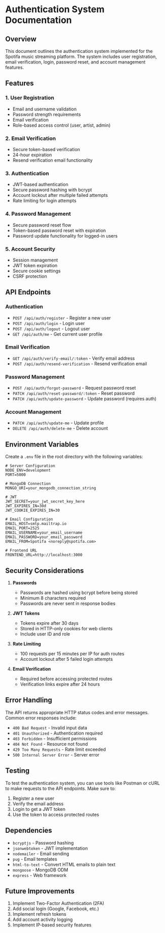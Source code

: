 # Authentication System Documentation

## Overview
This document outlines the authentication system implemented for the Spotifa music streaming platform. The system includes user registration, email verification, login, password reset, and account management features.

## Features

### 1. User Registration
- Email and username validation
- Password strength requirements
- Email verification
- Role-based access control (user, artist, admin)

### 2. Email Verification
- Secure token-based verification
- 24-hour expiration
- Resend verification email functionality

### 3. Authentication
- JWT-based authentication
- Secure password hashing with bcrypt
- Account lockout after multiple failed attempts
- Rate limiting for login attempts

### 4. Password Management
- Secure password reset flow
- Token-based password reset with expiration
- Password update functionality for logged-in users

### 5. Account Security
- Session management
- JWT token expiration
- Secure cookie settings
- CSRF protection

## API Endpoints

### Authentication
- `POST /api/auth/register` - Register a new user
- `POST /api/auth/login` - Login user
- `POST /api/auth/logout` - Logout user
- `GET /api/auth/me` - Get current user profile

### Email Verification
- `GET /api/auth/verify-email/:token` - Verify email address
- `POST /api/auth/resend-verification` - Resend verification email

### Password Management
- `POST /api/auth/forgot-password` - Request password reset
- `PATCH /api/auth/reset-password/:token` - Reset password
- `PATCH /api/auth/update-password` - Update password (requires auth)

### Account Management
- `PATCH /api/auth/update-me` - Update profile
- `DELETE /api/auth/delete-me` - Delete account

## Environment Variables

Create a `.env` file in the root directory with the following variables:

```
# Server Configuration
NODE_ENV=development
PORT=5000

# MongoDB Connection
MONGO_URI=your_mongodb_connection_string

# JWT
JWT_SECRET=your_jwt_secret_key_here
JWT_EXPIRES_IN=30d
JWT_COOKIE_EXPIRES_IN=30

# Email Configuration
EMAIL_HOST=smtp.mailtrap.io
EMAIL_PORT=2525
EMAIL_USERNAME=your_email_username
EMAIL_PASSWORD=your_email_password
EMAIL_FROM=Spotifa <noreply@spotifa.com>

# Frontend URL
FRONTEND_URL=http://localhost:3000
```

## Security Considerations

1. **Passwords**
   - Passwords are hashed using bcrypt before being stored
   - Minimum 8 characters required
   - Passwords are never sent in response bodies

2. **JWT Tokens**
   - Tokens expire after 30 days
   - Stored in HTTP-only cookies for web clients
   - Include user ID and role

3. **Rate Limiting**
   - 100 requests per 15 minutes per IP for auth routes
   - Account lockout after 5 failed login attempts

4. **Email Verification**
   - Required before accessing protected routes
   - Verification links expire after 24 hours

## Error Handling

The API returns appropriate HTTP status codes and error messages. Common error responses include:

- `400 Bad Request` - Invalid input data
- `401 Unauthorized` - Authentication required
- `403 Forbidden` - Insufficient permissions
- `404 Not Found` - Resource not found
- `429 Too Many Requests` - Rate limit exceeded
- `500 Internal Server Error` - Server error

## Testing

To test the authentication system, you can use tools like Postman or cURL to make requests to the API endpoints. Make sure to:

1. Register a new user
2. Verify the email address
3. Login to get a JWT token
4. Use the token to access protected routes

## Dependencies

- `bcryptjs` - Password hashing
- `jsonwebtoken` - JWT implementation
- `nodemailer` - Email sending
- `pug` - Email templates
- `html-to-text` - Convert HTML emails to plain text
- `mongoose` - MongoDB ODM
- `express` - Web framework

## Future Improvements

1. Implement Two-Factor Authentication (2FA)
2. Add social login (Google, Facebook, etc.)
3. Implement refresh tokens
4. Add account activity logging
5. Implement IP-based security features
